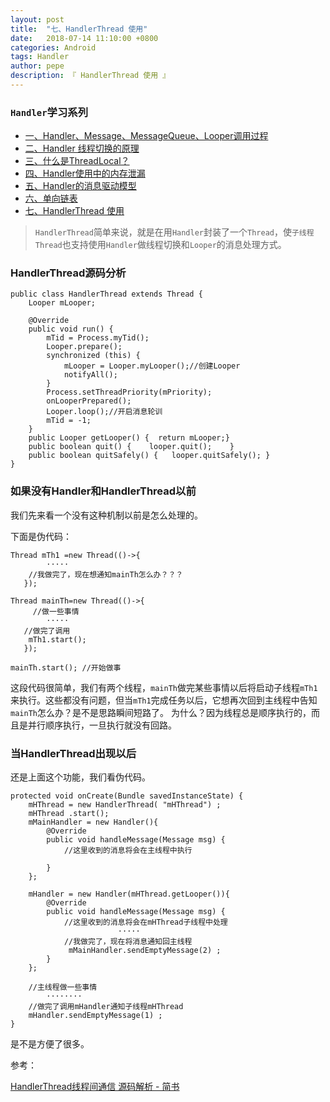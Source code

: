 ```yaml
---
layout: post
title:  "七、HandlerThread 使用"
date:   2018-07-14 11:10:00 +0800
categories: Android
tags: Handler
author: pepe
description: 『 HandlerThread 使用 』
---
```


### `Handler`学习系列

* [一、Handler、Message、MessageQueue、Looper调用过程](
https://494778200pepe.github.io/android/2018/07/14/%E4%B8%80-Handler-Message-MessageQueue-Looper%E8%B0%83%E7%94%A8%E8%BF%87%E7%A8%8B.html)
* [二、Handler 线程切换的原理](https://494778200pepe.github.io/android/2018/07/14/%E4%BA%8C-Handler-%E7%BA%BF%E7%A8%8B%E5%88%87%E6%8D%A2%E7%9A%84%E5%8E%9F%E7%90%86.html)
* [三、什么是ThreadLocal？](https://494778200pepe.github.io/android/2018/07/14/%E4%B8%89-%E4%BB%80%E4%B9%88%E6%98%AFThreadLocal.html)
* [四、Handler使用中的内存泄漏](https://494778200pepe.github.io/android/2018/07/14/%E5%9B%9B-Handler%E4%BD%BF%E7%94%A8%E4%B8%AD%E7%9A%84%E5%86%85%E5%AD%98%E6%B3%84%E6%BC%8F.html)
* [五、Handler的消息驱动模型](https://494778200pepe.github.io/android/2018/07/14/%E4%BA%94-Handler%E7%9A%84%E6%B6%88%E6%81%AF%E9%A9%B1%E5%8A%A8%E6%A8%A1%E5%9E%8B.html)
* [六、单向链表](https://494778200pepe.github.io/android/2018/07/14/%E5%85%AD-%E5%8D%95%E5%90%91%E9%93%BE%E8%A1%A8.html)
* [七、HandlerThread 使用](https://494778200pepe.github.io/android/2018/07/14/%E4%B8%83-HandlerThread-%E4%BD%BF%E7%94%A8.html)


> `HandlerThread`简单来说，就是在用`Handler`封装了一个`Thread`，使`子线程Thread`也支持使用`Handler`做线程切换和`Looper`的消息处理方式。

### **HandlerThread源码分析**
```
public class HandlerThread extends Thread {
    Looper mLooper;

    @Override
    public void run() {
        mTid = Process.myTid();
        Looper.prepare();
        synchronized (this) {
            mLooper = Looper.myLooper();//创建Looper
            notifyAll();
        }
        Process.setThreadPriority(mPriority);
        onLooperPrepared();
        Looper.loop();//开启消息轮训
        mTid = -1;
    }
    public Looper getLooper() {  return mLooper;}
    public boolean quit() {    looper.quit();    }
    public boolean quitSafely() {   looper.quitSafely(); }
}

```
### **如果没有Handler和HandlerThread以前**

我们先来看一个没有这种机制以前是怎么处理的。

下面是伪代码：
```
Thread mTh1 =new Thread(()->{
        ·····
    //我做完了，现在想通知mainTh怎么办？？？
   });

Thread mainTh=new Thread(()->{
     //做一些事情
        ·····
   //做完了调用
    mTh1.start();
   });

mainTh.start(); //开始做事
```

这段代码很简单，我们有两个线程，`mainTh`做完某些事情以后将启动子线程`mTh1`来执行。这些都没有问题，但当`mTh1`完成任务以后，它想再次回到主线程中告知`mainTh`怎么办？是不是思路瞬间短路了。
为什么？因为线程总是顺序执行的，而且是并行顺序执行，一旦执行就没有回路。

### **当HandlerThread出现以后**

还是上面这个功能，我们看伪代码。
```
protected void onCreate(Bundle savedInstanceState) {
    mHThread = new HandlerThread( "mHThread") ;
    mHThread .start();
    mMainHandler = new Handler(){
        @Override
        public void handleMessage(Message msg) {
            //这里收到的消息将会在主线程中执行

        }
    };

    mHandler = new Handler(mHThread.getLooper()){
        @Override
        public void handleMessage(Message msg) {
            //这里收到的消息将会在mHThread子线程中处理
                        ·····
            //我做完了，现在将消息通知回主线程
             mMainHandler.sendEmptyMessage(2) ;
        }
    };
      
    //主线程做一些事情
        ········
    //做完了调用mHandler通知子线程mHThread 
    mHandler.sendEmptyMessage(1) ;
}

```
是不是方便了很多。

参考：

[HandlerThread线程间通信 源码解析 - 简书](https://www.jianshu.com/p/69c826c8a87d)